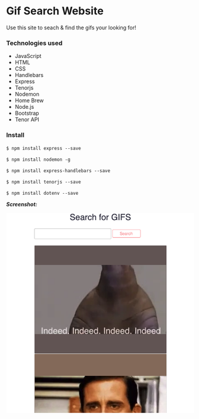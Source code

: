 # Gif Search Website
Use this site to seach & find the gifs your looking for!

### Technologies used
- JavaScript
- HTML
- CSS
- Handlebars
- Express
- Tenorjs
- Nodemon
- Home Brew
- Node.js
- Bootstrap
- Tenor API

### Install
```
$ npm install express --save
```
```
$ npm install nodemon -g
```
```
$ npm install express-handlebars --save
```
```
$ npm install tenorjs --save
```
```
$ npm install dotenv --save
```

***Screenshot:***

<img alt="Git Search Website" src="https://github.com/lwrgithub/gif-search-site/blob/master/public/img/gif-site-screenshot.png" />
